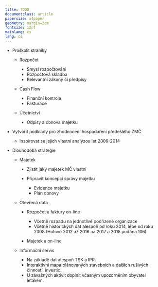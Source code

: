 ```yaml
---
title: TODO
documentclass: article
papersize: a4paper
geometry: margin=2cm
fontsize: 12pt
mainlang: cs
lang: cs
---
```


- Proškolit straníky
    - Rozpočet
        - Smysl rozpočtování
        - Rozpočtová skladba
        - Relevantní zákony či předpisy

    - Cash Flow
        - Finanční kontrola
        - Fakturace

    - Účetnictví
        - Odpisy a obnova majetku


- Vytvořit podklady pro zhodnocení hospodaření předešlého ZMČ
    - Inspirovat se jejich vlastní analýzou let 2006-2014


- Dlouhodobá strategie
    - Majetek
        - Zjistit jaký majetek MČ vlastní

        - Připravit koncepci správy majetku
            - Evidence majetku
            - Plán obnovy


    - Otevřená data
        - Rozpočet a faktury on-line
            - Včetně rozpadu na jednotlivé podřízené organizace
            - Včetně historických dat alespoň od roku 2014, lépe od roku 2008 (Hotovo 2012 až 2016 na 2017 a 2018 podána 106)
              

        - Majetek a on-line


    - Informační servis
        - Na základě dat alespoň TSK a IPR.
        - Interaktivní mapa plánovaných stavebních a dalších rušivých činností, investic.
        - U závažných aktivit doplnit včasným upozorněním obyvatel letákem.


<!-- vim:set spell spelllang=cs,en: -->
